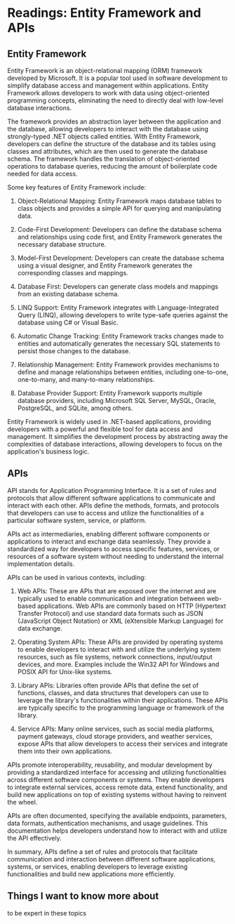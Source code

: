 # Readings: Entity Framework and APIs

## Entity Framework

Entity Framework is an object-relational mapping (ORM) framework developed by Microsoft. It is a popular tool used in software development to simplify database access and management within applications. Entity Framework allows developers to work with data using object-oriented programming concepts, eliminating the need to directly deal with low-level database interactions.

The framework provides an abstraction layer between the application and the database, allowing developers to interact with the database using strongly-typed .NET objects called entities. With Entity Framework, developers can define the structure of the database and its tables using classes and attributes, which are then used to generate the database schema. The framework handles the translation of object-oriented operations to database queries, reducing the amount of boilerplate code needed for data access.

Some key features of Entity Framework include:

1. Object-Relational Mapping: Entity Framework maps database tables to class objects and provides a simple API for querying and manipulating data.

2. Code-First Development: Developers can define the database schema and relationships using code first, and Entity Framework generates the necessary database structure.

3. Model-First Development: Developers can create the database schema using a visual designer, and Entity Framework generates the corresponding classes and mappings.

4. Database First: Developers can generate class models and mappings from an existing database schema.

5. LINQ Support: Entity Framework integrates with Language-Integrated Query (LINQ), allowing developers to write type-safe queries against the database using C# or Visual Basic.

6. Automatic Change Tracking: Entity Framework tracks changes made to entities and automatically generates the necessary SQL statements to persist those changes to the database.

7. Relationship Management: Entity Framework provides mechanisms to define and manage relationships between entities, including one-to-one, one-to-many, and many-to-many relationships.

8. Database Provider Support: Entity Framework supports multiple database providers, including Microsoft SQL Server, MySQL, Oracle, PostgreSQL, and SQLite, among others.

Entity Framework is widely used in .NET-based applications, providing developers with a powerful and flexible tool for data access and management. It simplifies the development process by abstracting away the complexities of database interactions, allowing developers to focus on the application's business logic.

## APIs

API stands for Application Programming Interface. It is a set of rules and protocols that allow different software applications to communicate and interact with each other. APIs define the methods, formats, and protocols that developers can use to access and utilize the functionalities of a particular software system, service, or platform.

APIs act as intermediaries, enabling different software components or applications to interact and exchange data seamlessly. They provide a standardized way for developers to access specific features, services, or resources of a software system without needing to understand the internal implementation details.

APIs can be used in various contexts, including:

1. Web APIs: These are APIs that are exposed over the internet and are typically used to enable communication and integration between web-based applications. Web APIs are commonly based on HTTP (Hypertext Transfer Protocol) and use standard data formats such as JSON (JavaScript Object Notation) or XML (eXtensible Markup Language) for data exchange.

2. Operating System APIs: These APIs are provided by operating systems to enable developers to interact with and utilize the underlying system resources, such as file systems, network connections, input/output devices, and more. Examples include the Win32 API for Windows and POSIX API for Unix-like systems.

3. Library APIs: Libraries often provide APIs that define the set of functions, classes, and data structures that developers can use to leverage the library's functionalities within their applications. These APIs are typically specific to the programming language or framework of the library.

4. Service APIs: Many online services, such as social media platforms, payment gateways, cloud storage providers, and weather services, expose APIs that allow developers to access their services and integrate them into their own applications.

APIs promote interoperability, reusability, and modular development by providing a standardized interface for accessing and utilizing functionalities across different software components or systems. They enable developers to integrate external services, access remote data, extend functionality, and build new applications on top of existing systems without having to reinvent the wheel.

APIs are often documented, specifying the available endpoints, parameters, data formats, authentication mechanisms, and usage guidelines. This documentation helps developers understand how to interact with and utilize the API effectively.

In summary, APIs define a set of rules and protocols that facilitate communication and interaction between different software applications, systems, or services, enabling developers to leverage existing functionalities and build new applications more efficiently.

## Things I want to know more about

to be expert in these topics












